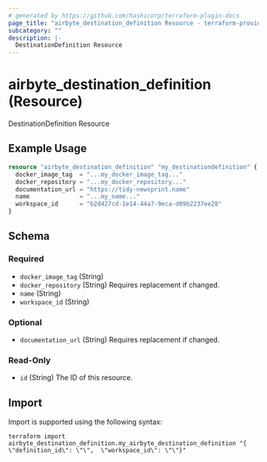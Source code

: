 ```yaml
---
# generated by https://github.com/hashicorp/terraform-plugin-docs
page_title: "airbyte_destination_definition Resource - terraform-provider-airbyte"
subcategory: ""
description: |-
  DestinationDefinition Resource
---
```


# airbyte_destination_definition (Resource)

DestinationDefinition Resource

## Example Usage

```terraform
resource "airbyte_destination_definition" "my_destinationdefinition" {
  docker_image_tag  = "...my_docker_image_tag..."
  docker_repository = "...my_docker_repository..."
  documentation_url = "https://tidy-newsprint.name"
  name              = "...my_name..."
  workspace_id      = "b2d427cd-1e14-44a7-9eca-d09b2237ee28"
}
```

<!-- schema generated by tfplugindocs -->
## Schema

### Required

- `docker_image_tag` (String)
- `docker_repository` (String) Requires replacement if changed.
- `name` (String)
- `workspace_id` (String)

### Optional

- `documentation_url` (String) Requires replacement if changed.

### Read-Only

- `id` (String) The ID of this resource.

## Import

Import is supported using the following syntax:

```shell
terraform import airbyte_destination_definition.my_airbyte_destination_definition "{ \"definition_id\": \"\",  \"workspace_id\": \"\"}"
```
